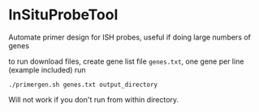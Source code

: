 # InSituProbeTool
Automate primer design for ISH probes, useful if doing large numbers of genes

to run download files, create gene list file `genes.txt`, one gene per line (example included)
run 

`./primergen.sh genes.txt output_directory`

Will not work if you don't run from within directory. 
